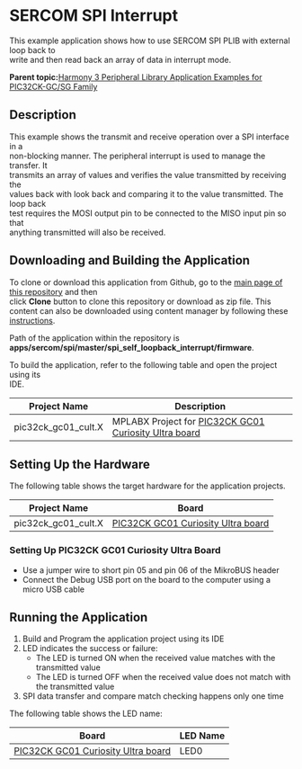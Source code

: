 # SERCOM SPI Interrupt

This example application shows how to use SERCOM SPI PLIB with external loop back to<br /> write and then read back an array of data in interrupt mode.

**Parent topic:**[Harmony 3 Peripheral Library Application Examples for PIC32CK-GC/SG Family](GUID-5EB5829A-8D62-4A5E-B89B-DF7EF4E334A2.md)

## Description

This example shows the transmit and receive operation over a SPI interface in a<br /> non-blocking manner. The peripheral interrupt is used to manage the transfer. It<br /> transmits an array of values and verifies the value transmitted by receiving the<br /> values back with look back and comparing it to the value transmitted. The loop back<br /> test requires the MOSI output pin to be connected to the MISO input pin so that<br /> anything transmitted will also be received.

## Downloading and Building the Application

To clone or download this application from Github, go to the [main page of this repository](https://github.com/Microchip-MPLAB-Harmony/csp_apps_pic32ck_sg_gc) and then<br /> click **Clone** button to clone this repository or download as zip file. This<br /> content can also be downloaded using content manager by following these [instructions](https://github.com/Microchip-MPLAB-Harmony/contentmanager/wiki).

Path of the application within the repository is<br /> **apps/sercom/spi/master/spi\_self\_loopback\_interrupt/firmware**.

To build the application, refer to the following table and open the project using its<br /> IDE.

|Project Name|Description|
|------------|-----------|
|pic32ck\_gc01\_cult.X|MPLABX Project for [PIC32CK GC01 Curiosity Ultra board](https://www.microchip.com/en-us/development-tool/ea23j82a)|

## Setting Up the Hardware

The following table shows the target hardware for the application projects.

|Project Name|Board|
|------------|-----|
|pic32ck\_gc01\_cult.X|[PIC32CK GC01 Curiosity Ultra board](https://www.microchip.com/en-us/development-tool/ea23j82a)|

### Setting Up PIC32CK GC01 Curiosity Ultra Board

-   Use a jumper wire to short pin 05 and pin 06 of the MikroBUS header
-   Connect the Debug USB port on the board to the computer using a micro USB cable

## Running the Application

1.  Build and Program the application project using its IDE
2.  LED indicates the success or failure:
    -   The LED is turned ON when the received value matches with the transmitted value
    -   The LED is turned OFF when the received value does not match with the transmitted value
3.  SPI data transfer and compare match checking happens only one time

The following table shows the LED name:

|Board|LED Name|
|-----|--------|
|[PIC32CK GC01 Curiosity Ultra board](https://www.microchip.com/en-us/development-tool/ea23j82a)|LED0|

